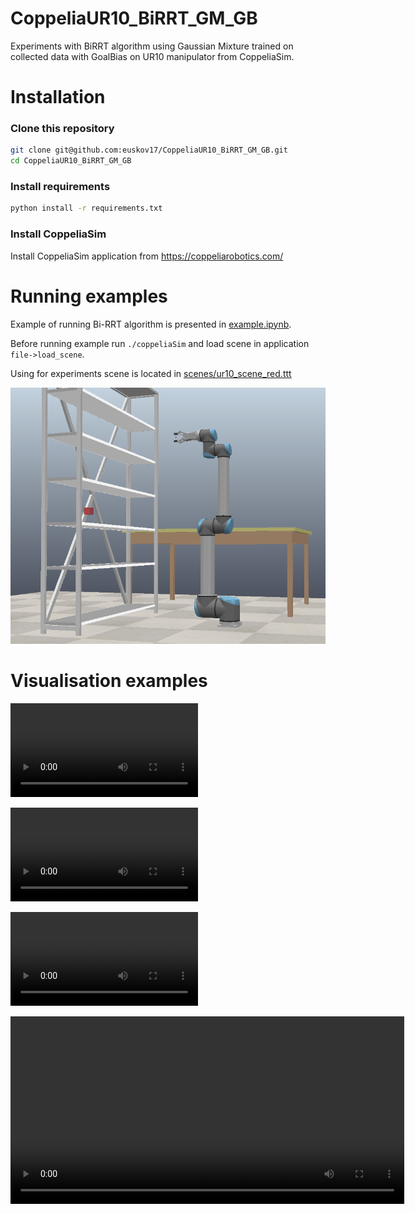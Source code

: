 # CoppeliaUR10_BiRRT_GM_GB
Experiments with BiRRT algorithm using Gaussian Mixture trained on collected data with GoalBias on UR10 manipulator from CoppeliaSim.


# Installation

### Clone this repository
```bash
git clone git@github.com:euskov17/CoppeliaUR10_BiRRT_GM_GB.git
cd CoppeliaUR10_BiRRT_GM_GB
```

### Install requirements

```bash
python install -r requirements.txt
```

### Install CoppeliaSim

Install CoppeliaSim application from https://coppeliarobotics.com/

# Running examples

Example of running Bi-RRT algorithm is presented in [example.ipynb](./example.ipynb).

Before running example run `./coppeliaSim` and load scene in application `file->load_scene`.

Using for experiments scene is located in [scenes/ur10_scene_red.ttt](./scenes/ur10_scene.ttt)

![alt text](images/scene.png "Title")


# Visualisation examples
!["Visualisation of path made by BiRRT with uniform sampler"](https://github.com/euskov17/CoppeliaUR10_BiRRT_GM_GB/videos/uniform.mp4)

!["Visualisation of path made by BiRRT with GM sampler"](https://github.com/euskov17/CoppeliaUR10_BiRRT_GM_GB/videos/uniform.mp4)

!["Visualisation of path made by BiRRT with GM sampler with goal bias"](https://github.com/euskov17/CoppeliaUR10_BiRRT_GM_GB/videos/uniform.mp4)

<video width="630" height="300" src="https://github.com/euskov17/CoppeliaUR10_BiRRT_GM_GB/videos/2024-05-12_22-53-17.mp4.mp4"></video>



